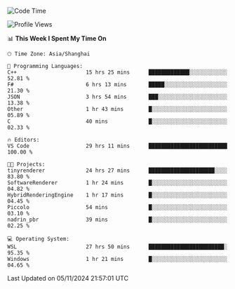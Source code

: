 <!--START_SECTION:waka-->
![Code Time](http://img.shields.io/badge/Code%20Time-2%2C117%20hrs%2046%20mins-blue)

![Profile Views](http://img.shields.io/badge/Profile%20Views-0-blue)

📊 **This Week I Spent My Time On** 

```text
🕑︎ Time Zone: Asia/Shanghai

💬 Programming Languages: 
C++                      15 hrs 25 mins      █████████████░░░░░░░░░░░░   52.81 % 
F#                       6 hrs 13 mins       █████░░░░░░░░░░░░░░░░░░░░   21.30 % 
JSON                     3 hrs 54 mins       ███░░░░░░░░░░░░░░░░░░░░░░   13.38 % 
Other                    1 hr 43 mins        █░░░░░░░░░░░░░░░░░░░░░░░░   05.89 % 
C                        40 mins             █░░░░░░░░░░░░░░░░░░░░░░░░   02.33 % 

🔥 Editors: 
VS Code                  29 hrs 11 mins      █████████████████████████   100.00 % 

🐱‍💻 Projects: 
tinyrenderer             24 hrs 27 mins      █████████████████████░░░░   83.80 % 
SoftwareRenderer         1 hr 24 mins        █░░░░░░░░░░░░░░░░░░░░░░░░   04.82 % 
HybridRenderingEngine    1 hr 17 mins        █░░░░░░░░░░░░░░░░░░░░░░░░   04.45 % 
Piccolo                  54 mins             █░░░░░░░░░░░░░░░░░░░░░░░░   03.10 % 
nadrin_pbr               39 mins             █░░░░░░░░░░░░░░░░░░░░░░░░   02.25 % 

💻 Operating System: 
WSL                      27 hrs 50 mins      ████████████████████████░   95.35 % 
Windows                  1 hr 21 mins        █░░░░░░░░░░░░░░░░░░░░░░░░   04.65 % 
```


 Last Updated on 05/11/2024 21:57:01 UTC
<!--END_SECTION:waka-->